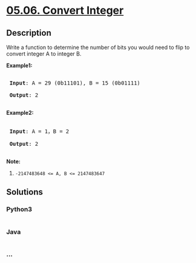 # [05.06. Convert Integer](https://leetcode-cn.com/problems/convert-integer-lcci)

## Description
<p>Write a function to determine the number of bits you would need to flip to convert integer A to integer B.</p>



<p><strong>Example1:</strong></p>



<pre>

<strong> Input</strong>: A = 29 (0b11101), B = 15 (0b01111)

<strong> Output</strong>: 2

</pre>



<p><strong>Example2:</strong></p>



<pre>

<strong> Input</strong>: A = 1，B = 2

<strong> Output</strong>: 2

</pre>



<p><strong>Note:</strong></p>



<ol>
	<li><code>-2147483648 &lt;= A, B &lt;= 2147483647</code></li>
</ol>




## Solutions


### Python3

```python

```

### Java

```java

```

### ...
```

```
